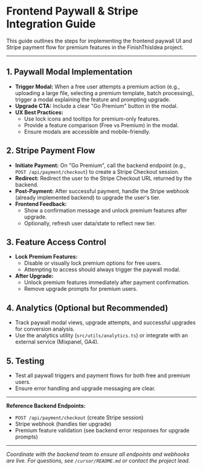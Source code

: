 # Frontend Paywall & Stripe Integration Guide

This guide outlines the steps for implementing the frontend paywall UI and Stripe payment flow for premium features in the FinishThisIdea project.

---

## 1. Paywall Modal Implementation
- **Trigger Modal:** When a free user attempts a premium action (e.g., uploading a large file, selecting a premium template, batch processing), trigger a modal explaining the feature and prompting upgrade.
- **Upgrade CTA:** Include a clear "Go Premium" button in the modal.
- **UX Best Practices:**
  - Use lock icons and tooltips for premium-only features.
  - Provide a feature comparison (Free vs Premium) in the modal.
  - Ensure modals are accessible and mobile-friendly.

## 2. Stripe Payment Flow
- **Initiate Payment:** On "Go Premium", call the backend endpoint (e.g., `POST /api/payment/checkout`) to create a Stripe Checkout session.
- **Redirect:** Redirect the user to the Stripe Checkout URL returned by the backend.
- **Post-Payment:** After successful payment, handle the Stripe webhook (already implemented backend) to upgrade the user's tier.
- **Frontend Feedback:**
  - Show a confirmation message and unlock premium features after upgrade.
  - Optionally, refresh user data/state to reflect new tier.

## 3. Feature Access Control
- **Lock Premium Features:**
  - Disable or visually lock premium options for free users.
  - Attempting to access should always trigger the paywall modal.
- **After Upgrade:**
  - Unlock premium features immediately after payment confirmation.
  - Remove upgrade prompts for premium users.

## 4. Analytics (Optional but Recommended)
- Track paywall modal views, upgrade attempts, and successful upgrades for conversion analysis.
- Use the analytics utility (`src/utils/analytics.ts`) or integrate with an external service (Mixpanel, GA4).

## 5. Testing
- Test all paywall triggers and payment flows for both free and premium users.
- Ensure error handling and upgrade messaging are clear.

---

**Reference Backend Endpoints:**
- `POST /api/payment/checkout` (create Stripe session)
- Stripe webhook (handles tier upgrade)
- Premium feature validation (see backend error responses for upgrade prompts)

---

*Coordinate with the backend team to ensure all endpoints and webhooks are live. For questions, see `/cursor/README.md` or contact the project lead.* 
